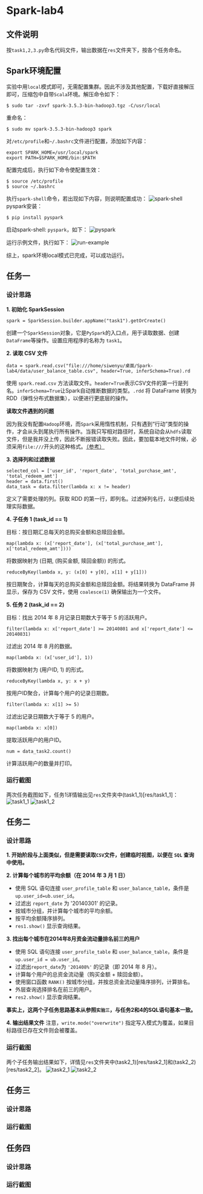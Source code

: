 # Spark-lab4

## 文件说明
按`task1,2,3.py`命名代码文件，输出数据在`res`文件夹下，按各个任务命名。

## Spark环境配置
实验中用`local`模式即可，无需配置集群。因此不涉及其他配置，下载好直接解压即可，压缩包中自带`Scala`环境。解压命令如下：
```
$ sudo tar -zxvf spark-3.5.3-bin-hadoop3.tgz -C/usr/local
```
重命名：
```
$ sudo mv spark-3.5.3-bin-hadoop3 spark
```

对`/etc/profile`和`~/.bashrc`文件进行配置，添加如下内容：
```
export SPARK_HOME=/usr/local/spark
export PATH=$SPARK_HOME/bin:$PATH
```

配置完成后，执行如下命令使配置生效：
```
$ source /etc/profile
$ source ~/.bashrc
```

执行`spark-shell`命令，若出现如下内容，则说明配置成功：
![spark-shell](img/spark-shell.png)
pyspark安装：
```
$ pip install pyspark
```

启动spark-shell: `pyspark`，如下：
![pyspark](img/pyspark.png)

运行示例文件，执行如下：
![run-example](img/pyspark-example.png)

综上，spark环境local模式已完成，可以成功运行。

## 任务一
### 设计思路
**1. 初始化 SparkSession**
```
spark = SparkSession.builder.appName("task1").getOrCreate()
```
创建一个`SparkSession`对象，它是`PySpark`的入口点，用于读取数据、创建`DataFrame`等操作。设置应用程序的名称为 `task1`。

**2. 读取 CSV 文件**
```
data = spark.read.csv("file:///home/siwenyu/桌面/Spark-lab4/data/user_balance_table.csv", header=True, inferSchema=True).rd
```
使用 `spark.read.csv` 方法读取文件。`header=True`表示CSV文件的第一行是列名。`inferSchema=True`让Spark自动推断数据的类型。`.rdd` 将 DataFrame 转换为 RDD（弹性分布式数据集），以便进行更底层的操作。

**读取文件遇到的问题**

因为我没有配置`Hadoop`环境，而`Spark`采用惰性机制，只有遇到“行动”类型的操作，才会从头到尾执行所有操作。当我只写相对路径时，系统自动会从`hdfs`读取文件，但是我并没上传，因此不断报错读取失败。因此，要加载本地文件时候，必须采用`file:///`开头的这种格式。[（参考）](https://blog.csdn.net/abcdrachel/article/details/100122059)

**3. 选择列和过滤数据**
```
selected_col = ['user_id', 'report_date', 'total_purchase_amt', 'total_redeem_amt']
header = data.first()
data_task = data.filter(lambda x: x != header)
```
定义了需要处理的列。获取 RDD 的第一行，即列名。过滤掉列名行，以便后续处理实际数据。


**4. 子任务 1 (task_id == 1)**

目标：按日期汇总每天的总购买金额和总赎回金额。
```
map(lambda x: (x['report_date'], (x['total_purchase_amt'], x['total_redeem_amt'])))
```
 将数据映射为 (日期, (购买金额, 赎回金额)) 的形式。
```
reduceByKey(lambda x, y: (x[0] + y[0], x[1] + y[1]))
```
按日期聚合，计算每天的总购买金额和总赎回金额。将结果转换为 DataFrame 并显示，保存为 CSV 文件，使用 `coalesce(1)` 确保输出为一个文件。

**5. 任务 2 (task_id == 2)**

目标：找出 2014 年 8 月记录日期数大于等于 5 的活跃用户。

```
filter(lambda x: x['report_date'] >= 20140801 and x['report_date'] <= 20140831)
```

过滤出 2014 年 8 月的数据。
```
map(lambda x: (x['user_id'], 1)) 
```
将数据映射为 (用户ID, 1) 的形式。
```
reduceByKey(lambda x, y: x + y)
```
按用户ID聚合，计算每个用户的记录日期数。
```
filter(lambda x: x[1] >= 5)
```
过滤出记录日期数大于等于 5 的用户。
```
map(lambda x: x[0])
```
提取活跃用户的用户ID。
```
num = data_task2.count()
```
计算活跃用户的数量并打印。
### 运行截图
两次任务截图如下，任务1详情输出见`res`文件夹中(task1_1)[res/task1_1]：
![task1_1](img/task1_1.png)
![task1_2](img/task1_2.png)
## 任务二
### 设计思路
**1. 开始阶段与上面类似，但是需要读取`CSV`文件，创建临时视图，以便在 `SQL` 查询中使用。**

**2. 计算每个城市的平均余额（在 2014 年 3 月 1 日）**
* 使用 SQL 语句连接 `user_profile_table` 和 `user_balance_tabl`e，条件是 `up.user_id=ub.user_id`。
* 过滤出 `report_date` 为 '20140301' 的记录。
* 按城市分组，并计算每个城市的平均余额。
* 按平均余额降序排列。
* `res1.show()` 显示查询结果。

  
**3. 找出每个城市在2014年8月资金流动量排名前三的用户**
* 使用 SQL 语句连接 `user_profile_table` 和 `user_balance_table`，条件是 `up.user_id = ub.user_id`。
* 过滤出`report_date`为 `'201408%'` 的记录（即 2014 年 8 月）。
* 计算每个用户的总资金流动量（购买金额 + 赎回金额）。
* 使用窗口函数 `RANK()` 按城市分组，并按总资金流动量降序排列，计算排名。
* 外层查询选择排名在前三的用户。
* `res2.show()` 显示查询结果。

**事实上，这两个子任务思路基本从参照`实验三`，与任务2和4的SQL语句基本一致。**

**4. 输出结果文件**
注意，`write.mode("overwrite")` 指定写入模式为覆盖，如果目标路径已存在文件则会被覆盖。

### 运行截图
两个子任务输出结果如下，详情见`res`文件夹中(task2_1)[res/task2_1]和(task2_2)[res/task2_2]。
![task2_1](img/task2_1.png)
![task2_2](img/task2_2.png)
## 任务三
### 设计思路

### 运行截图

## 任务四
### 设计思路

### 运行截图

